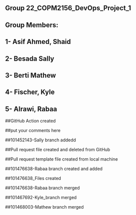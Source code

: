 
## Group 22_COPM2156_DevOps_Project_1
## Group Members:
## 1- Asif Ahmed, Shaid
## 2- Besada Sally
## 3- Berti Mathew
## 4- Fischer, Kyle
## 5- Alrawi, Rabaa



##GitHub Action created

##put your comments here

##101452143-Sally branch addedd

##Pull request file created and deleted from GitHub
 
##Pull request template file created from local machine

##101476638-Rabaa branch created and added

##101476638_Files created

##101476638-Rabaa branch merged 

##101467692-Kyle_branch merged

##101468003-Mathew branch merged
